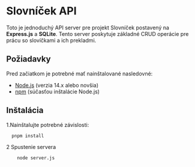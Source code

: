 # Slovníček API

Toto je jednoduchý API server pre projekt Slovníček postavený na **Express.js** a **SQLite**. Tento server poskytuje základné CRUD operácie pre prácu so slovíčkami a ich prekladmi.

## Požiadavky

Pred začiatkom je potrebné mať nainštalované nasledovné:

- [Node.js](https://nodejs.org/) (verzia 14.x alebo novšia)
- [npm](https://www.npmjs.com/get-npm) (súčasťou inštalácie Node.js)

## Inštalácia

    
1.Nainštalujte potrebné závislosti:
```
  pnpm install
```
  

2 Spustenie servera
```
    node server.js
```

